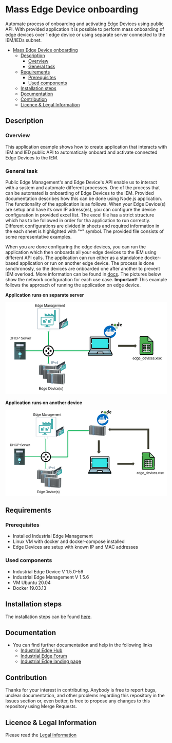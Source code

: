 # Mass Edge Device onboarding

Automate process of onboarding and activating Edge Devices using public API. With provided application it is possible to perform mass onboarding of edge devices over 1 edge device or using separate server connected to the IEM/IEDs subnet.

- [Mass Edge Device onboarding](#mass-edge-device-onboarding)
  - [Description](#description)
    - [Overview](#overview)
    - [General task](#general-task)
  - [Requirements](#requirements)
    - [Prerequisites](#prerequisites)
    - [Used components](#used-components)
  - [Installation steps](#installation-steps)
  - [Documentation](#documentation)
  - [Contribution](#contribution)
  - [Licence & Legal Information](#licence--legal-information)

## Description

### Overview

This application example shows how to create application that interacts with IEM and IED public API to automaticaly onboard and activate connected Edge Devices to the IEM.

### General task

Public Edge Management's and Edge Device's API enable us to interact with a system and automate different processes. One of the process that can be automated is onboarding of Edge Devices to the IEM. Provided documentation describes how this can be done using Node.js application. The functionality of the application is as follows. When your Edge Device(s) are setup and have its own IP adress(es), you can configure the device configuration in provided excel list. The excel file has a strict structure which has to be followed in order for tha application to run correctly. Different configurations are divided in sheets and required information in the each sheet is highlighted with "*" symbol. The provided file consists of some representative examples.

 When you are done configuring the edge devices, you can run the application which then onboards all your edge devices to the IEM using different API calls. The application can run either as a standalone docker-based application or run on another edge device. The process is done synchronosly, so the devices are onboarded one after another to prevent IEM overload. More information can be found in [docs](./docs/). The pictures below show the network configuration for each use case. **Important!** This example follows the approach of running the application on edge device.

**Application runs on separate server**

![MassOnboard](./docs/graphics/mass_onboard_server.PNG)
 
 **Application runs on another device**
 
![MassOnboard](./docs/graphics/mass_onboard_device.PNG)

## Requirements

### Prerequisites

- Installed Industrial Edge Management
- Linux VM with docker and docker-compose installed
- Edge Devices are setup with known IP and MAC addresses


### Used components

- Industrial Edge Device V 1.5.0-56
- Industrial Edge Management V 1.5.6
- VM Ubuntu 20.04
- Docker 19.03.13

## Installation steps

The installation steps can be found [here](docs/Installation.md).

## Documentation

- You can find further documentation and help in the following links
  - [Industrial Edge Hub](https://iehub.eu1.edge.siemens.cloud/#/documentation)
  - [Industrial Edge Forum](https://www.siemens.com/industrial-edge-forum)
  - [Industrial Edge landing page](https://new.siemens.com/global/en/products/automation/topic-areas/industrial-edge/simatic-edge.html)
  
## Contribution
Thanks for your interest in contributing. Anybody is free to report bugs, unclear documentation, and other problems regarding this repository in the Issues section or, even better, is free to propose any changes to this repository using Merge Requests.

## Licence & Legal Information
Please read the [Legal information](LICENSE.md)